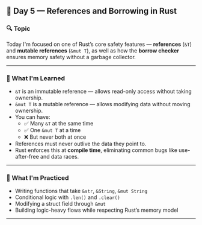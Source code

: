 ## 📅 Day 5 — References and Borrowing in Rust

### 🔍 Topic
Today I'm focused on one of Rust’s core safety features — **references** (`&T`) and **mutable references** (`&mut T`), as well as how the **borrow checker** ensures memory safety without a garbage collector.

---

### 📘 What I'm Learned

- `&T` is an immutable reference — allows read-only access without taking ownership.
- `&mut T` is a mutable reference — allows modifying data without moving ownership.
- You can have:
  - ✅ Many `&T` at the same time
  - ✅ One `&mut T` at a time
  - ❌ But never both at once
- References must never outlive the data they point to.
- Rust enforces this at **compile time**, eliminating common bugs like use-after-free and data races.

---

### 🧠 What I'm Practiced

- Writing functions that take `&str`, `&String`, `&mut String`
- Conditional logic with `.len()` and `.clear()`
- Modifying a struct field through `&mut`
- Building logic-heavy flows while respecting Rust’s memory model

---

